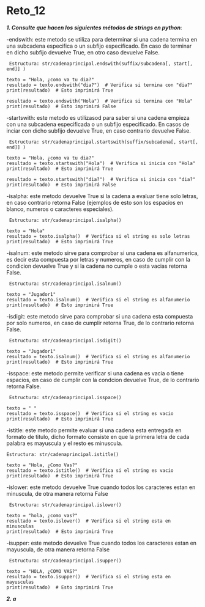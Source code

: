 # Reto_12

**_1. Consulte que hacen los siguientes métodos de strings en python_**:

-endswith:
este metodo se utiliza para determinar si una cadena termina en una subcadena especifica o un subfijo especificado. En caso de terminar en dicho subfijo devuelve True, en otro caso devuelve False.

	 Estructura: str/cadenaprincipal.endswith(suffix/subcadena[, start[, end]] )

```pseudocode
texto = "Hola, ¿como va tu dia?"
resultado = texto.endswith("dia?")  # Verifica si termina con "dia?"
print(resultado)  # Esto imprimirá True

resultado = texto.endswith("Hola")  # Verifica si termina con "Hola"
print(resultado)  # Esto imprimirá False
```
-startswith:
este metodo es utilizasod para saber si una cadena empieza con una subcadena especificada o un subfijo especificado. En casos de inciar con dicho subfijo devuelve True, en caso contrario devuelve False.

	 Estructura: str/cadenaprincipal.startswith(suffix/subcadena[, start[, end]] )

```pseudocode
texto = "Hola, ¿como va tu dia?"
resultado = texto.startswith("Hola")  # Verifica si inicia con "Hola"
print(resultado)  # Esto imprimirá True

resultado = texto.startswith("dia?")  # Verifica si inicia con "dia?"
print(resultado)  # Esto imprimirá False
```
 
-isalpha:
este metodo devuelve True si la cadena a evaluar tiene solo letras, en caso contrario retorna False (ejemplos de esto son los espacios en blanco, numeros o caracteres especiales).

	 Estructura: str/cadenaprincipal.isalpha() 

```pseudocode
texto = "Hola"
resultado = texto.isalpha()  # Verifica si el string es solo letras
print(resultado)  # Esto imprimirá True
```

-isalnum:
este metodo sirve para comprobar si una cadena es alfanumerica, es decir esta compuesta por letras y numeros, en caso de cumplir con la condicion devuelve True y si la cadena no cumple o esta vacias retorna False.

	 Estructura: str/cadenaprincipal.isalnum() 

```pseudocode
texto = "Jugador1"
resultado = texto.isalnum()  # Verifica si el string es alfanumerio
print(resultado)  # Esto imprimirá True
```

-isdigit:
este metodo sirve para comprobar si una cadena esta compuesta por solo numeros, en caso de cumplir retorna True, de lo contrario retorna False.

	 Estructura: str/cadenaprincipal.isdigit() 

```pseudocode
texto = "Jugador1"
resultado = texto.isalnum()  # Verifica si el string es alfanumerio
print(resultado)  # Esto imprimirá True
```

-isspace:
este metodo permite verificar si una cadena es vacia o tiene espacios, en caso de cumplir con la condcion devuelve True, de lo contrario retorna False.

	 Estructura: str/cadenaprincipal.isspace()

```pseudocode
texto = " "
resultado = texto.isspace()  # Verifica si el string es vacio
print(resultado)  # Esto imprimirá True
```

-istitle:
este metodo permite evaluar si una cadena esta entregada en formato de titulo, dicho formato consiste en que la primera letra de cada palabra es mayuscula y el resto es minuscula.

	Estructura: str/cadenaprincipal.istitle() 

```pseudocode
texto = "Hola, ¿Como Vas?"
resultado = texto.istitle()  # Verifica si el string es vacio
print(resultado)  # Esto imprimirá True
```

-islower:
este metodo devuelve True cuando todos los caracteres estan en minuscula, de otra manera retorna False

	 Estructura: str/cadenaprincipal.islower() 

```pseudocode
texto = "hola, ¿como vas?"
resultado = texto.islower()  # Verifica si el string esta en minusculas
print(resultado)  # Esto imprimirá True
```

-isupper:
este metodo devuelve True cuando todos los caracteres estan en mayuscula, de otra manera retorna False

	 Estructura: str/cadenaprincipal.isupper()

```pseudocode
texto = "HOLA, ¿COMO VAS?"
resultado = texto.isupper()  # Verifica si el string esta en mayusculas
print(resultado)  # Esto imprimirá True
```

**_2. a_**
